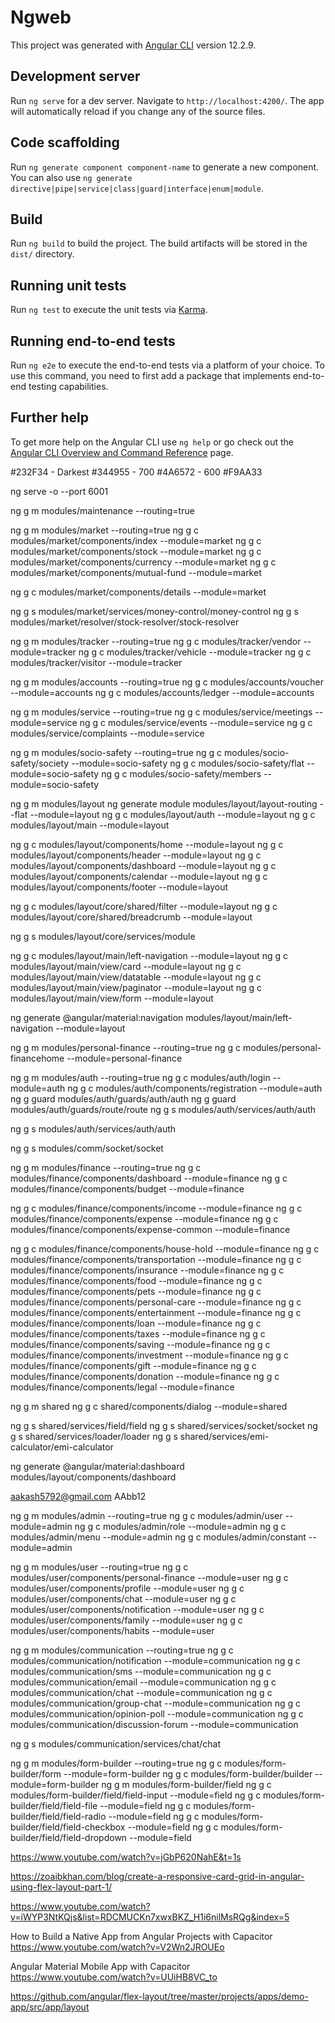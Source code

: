 # Ngweb

This project was generated with [Angular CLI](https://github.com/angular/angular-cli) version 12.2.9.

## Development server

Run `ng serve` for a dev server. Navigate to `http://localhost:4200/`. The app will automatically reload if you change any of the source files.

## Code scaffolding

Run `ng generate component component-name` to generate a new component. You can also use `ng generate directive|pipe|service|class|guard|interface|enum|module`.

## Build

Run `ng build` to build the project. The build artifacts will be stored in the `dist/` directory.

## Running unit tests

Run `ng test` to execute the unit tests via [Karma](https://karma-runner.github.io).

## Running end-to-end tests

Run `ng e2e` to execute the end-to-end tests via a platform of your choice. To use this command, you need to first add a package that implements end-to-end testing capabilities.

## Further help

To get more help on the Angular CLI use `ng help` or go check out the [Angular CLI Overview and Command Reference](https://angular.io/cli) page.


#232F34 - Darkest
#344955 - 700
#4A6572 - 600
#F9AA33


ng serve -o --port 6001



ng g m modules/maintenance --routing=true


ng g m modules/market --routing=true
ng g c modules/market/components/index --module=market
ng g c modules/market/components/stock --module=market
ng g c modules/market/components/currency --module=market
ng g c modules/market/components/mutual-fund --module=market

ng g c modules/market/components/details --module=market


ng g s modules/market/services/money-control/money-control
ng g s modules/market/resolver/stock-resolver/stock-resolver



ng g m modules/tracker --routing=true
ng g c modules/tracker/vendor --module=tracker
ng g c modules/tracker/vehicle --module=tracker
ng g c modules/tracker/visitor --module=tracker


ng g m modules/accounts --routing=true
ng g c modules/accounts/voucher --module=accounts
ng g c modules/accounts/ledger --module=accounts


ng g m modules/service --routing=true
ng g c modules/service/meetings --module=service
ng g c modules/service/events --module=service
ng g c modules/service/complaints --module=service


ng g m modules/socio-safety --routing=true
ng g c modules/socio-safety/society --module=socio-safety
ng g c modules/socio-safety/flat --module=socio-safety
ng g c modules/socio-safety/members --module=socio-safety





ng g m modules/layout
ng generate module modules/layout/layout-routing --flat --module=layout
ng g c modules/layout/auth --module=layout
ng g c modules/layout/main --module=layout

ng g c modules/layout/components/home --module=layout
ng g c modules/layout/components/header --module=layout
ng g c modules/layout/components/dashboard --module=layout
ng g c modules/layout/components/calendar --module=layout
ng g c modules/layout/components/footer --module=layout


ng g c modules/layout/core/shared/filter --module=layout
ng g c modules/layout/core/shared/breadcrumb --module=layout

ng g s modules/layout/core/services/module


ng g c modules/layout/main/left-navigation --module=layout
ng g c modules/layout/main/view/card --module=layout
ng g c modules/layout/main/view/datatable --module=layout
ng g c modules/layout/main/view/paginator --module=layout
ng g c modules/layout/main/view/form --module=layout

ng generate @angular/material:navigation modules/layout/main/left-navigation --module=layout



ng g m modules/personal-finance --routing=true
ng g c modules/personal-financehome --module=personal-finance


ng g m modules/auth --routing=true
ng g c modules/auth/login --module=auth
ng g c modules/auth/components/registration --module=auth
ng g guard modules/auth/guards/auth/auth
ng g guard modules/auth/guards/route/route
ng g s modules/auth/services/auth/auth

ng g s modules/auth/services/auth/auth


ng g s modules/comm/socket/socket


ng g m modules/finance --routing=true
ng g c modules/finance/components/dashboard --module=finance
ng g c modules/finance/components/budget --module=finance

ng g c modules/finance/components/income --module=finance
ng g c modules/finance/components/expense --module=finance
ng g c modules/finance/components/expense-common --module=finance


ng g c modules/finance/components/house-hold --module=finance
ng g c modules/finance/components/transportation --module=finance
ng g c modules/finance/components/insurance --module=finance
ng g c modules/finance/components/food --module=finance
ng g c modules/finance/components/pets --module=finance
ng g c modules/finance/components/personal-care --module=finance
ng g c modules/finance/components/entertainment --module=finance
ng g c modules/finance/components/loan --module=finance
ng g c modules/finance/components/taxes --module=finance
ng g c modules/finance/components/saving --module=finance
ng g c modules/finance/components/investment --module=finance
ng g c modules/finance/components/gift --module=finance
ng g c modules/finance/components/donation --module=finance
ng g c modules/finance/components/legal --module=finance


ng g m shared
ng g c shared/components/dialog --module=shared

ng g s shared/services/field/field
ng g s shared/services/socket/socket
ng g s shared/services/loader/loader
ng g s shared/services/emi-calculator/emi-calculator


ng generate @angular/material:dashboard modules/layout/components/dashboard

aakash5792@gmail.com
AAbb12



ng g m modules/admin --routing=true
ng g c modules/admin/user --module=admin
ng g c modules/admin/role --module=admin
ng g c modules/admin/menu --module=admin
ng g c modules/admin/constant --module=admin


ng g m modules/user --routing=true
ng g c modules/user/components/personal-finance --module=user
ng g c modules/user/components/profile --module=user
ng g c modules/user/components/chat --module=user
ng g c modules/user/components/notification --module=user
ng g c modules/user/components/family --module=user
ng g c modules/user/components/habits --module=user



ng g m modules/communication --routing=true
ng g c modules/communication/notification --module=communication
ng g c modules/communication/sms --module=communication
ng g c modules/communication/email --module=communication
ng g c modules/communication/chat --module=communication
ng g c modules/communication/group-chat --module=communication
ng g c modules/communication/opinion-poll --module=communication
ng g c modules/communication/discussion-forum --module=communication


ng g s modules/communication/services/chat/chat 


<!-- https://stackblitz.com/edit/angular-dynamic-form-builder?file=app%2Fdynamic-form-builder%2Fatoms%2Ffile.ts -->
ng g m modules/form-builder --routing=true
ng g c modules/form-builder/form --module=form-builder
ng g c modules/form-builder/builder --module=form-builder
ng g m modules/form-builder/field
ng g c modules/form-builder/field/field-input --module=field
ng g c modules/form-builder/field/field-file --module=field
ng g c modules/form-builder/field/field-radio --module=field
ng g c modules/form-builder/field/field-checkbox --module=field
ng g c modules/form-builder/field/field-dropdown --module=field




<!-- Reference -->

<!-- ---------------- -->
https://www.youtube.com/watch?v=jGbP620NahE&t=1s
<!-- ---------------- -->
https://zoaibkhan.com/blog/create-a-responsive-card-grid-in-angular-using-flex-layout-part-1/
<!-- ---------------- -->
https://www.youtube.com/watch?v=iWYP3NtKQjs&list=RDCMUCKn7xwxBKZ_H1i6nilMsRQg&index=5
<!-- ---------------- -->
How to Build a Native App from Angular Projects with Capacitor
https://www.youtube.com/watch?v=V2Wn2JROUEo
<!-- ---------------- -->
Angular Material Mobile App with Capacitor
https://www.youtube.com/watch?v=UUiHB8VC_to
<!-- ---------------- -->
https://github.com/angular/flex-layout/tree/master/projects/apps/demo-app/src/app/layout
<!-- ---------------- -->
